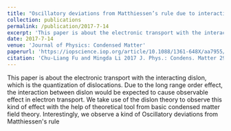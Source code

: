 ```yaml
---
title: "Oscillatory deviations from Matthiessen’s rule due to interacting dislocations"
collection: publications
permalink: /publication/2017-7-14
excerpt: 'This paper is about the electronic transport with the interacting dislon, which is the quantization of dislocations.'
date: 2017-7-14
venue: 'Journal of Physics: Condensed Matter'
paperurl: 'https://iopscience.iop.org/article/10.1088/1361-648X/aa7955/meta'
citation: 'Chu-Liang Fu and Mingda Li 2017 J. Phys.: Condens. Matter 29 325702'
---
```

This paper is about the electronic transport with the interacting dislon, which is the quantization of dislocations. Due to the long range order effect, the interaction between dislon would be expected to cause observable effect in electron transport. We take use of the dislon theory to observe this kind of effect with the help of theoretical tool from basic condensed matter field theory. Interestingly, we observe a kind of Oscillatory deviations from Matthiessen's rule

